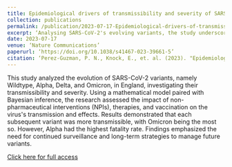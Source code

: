 ```yaml
---
title: Epidemiological drivers of transmissibility and severity of SARS-CoV-2 in England
collection: publications
permalink: /publication/2023-07-17-Epidemiological-drivers-of-transmissibility-and-severity-of-SARS-CoV-2-in-England
excerpt: ‘Analysing SARS-CoV-2's evolving variants, the study underscores the increasing transmissibility from Wildtype to Omicron and reveals Alpha's unexpected highest fatality rate.’
date: 2023-07-17
venue: ‘Nature Communications’
paperurl: ‘https://doi.org/10.1038/s41467-023-39661-5’
citation: ‘Perez-Guzman, P. N., Knock, E., et. al. (2023). "Epidemiological drivers of transmissibility and severity of SARS-CoV-2 in England." Nature Communications. 1(1).’
---
```

This study analyzed the evolution of SARS-CoV-2 variants, namely Wildtype, Alpha, Delta, and Omicron, in England, investigating their transmissibility and severity. Using a mathematical model paired with Bayesian inference, the research assessed the impact of non-pharmaceutical interventions (NPIs), therapies, and vaccination on the virus's transmission and effects. Results demonstrated that each subsequent variant was more transmissible, with Omicron being the most so. However, Alpha had the highest fatality rate. Findings emphasized the need for continued surveillance and long-term strategies to manage future variants.

[Click here for full access](https://www.nature.com/articles/s41467-023-39661-5t)
